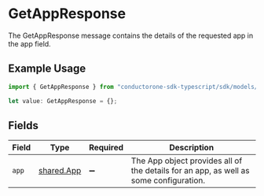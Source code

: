 # GetAppResponse

The GetAppResponse message contains the details of the requested app in the app field.

## Example Usage

```typescript
import { GetAppResponse } from "conductorone-sdk-typescript/sdk/models/shared";

let value: GetAppResponse = {};
```

## Fields

| Field                                                                                 | Type                                                                                  | Required                                                                              | Description                                                                           |
| ------------------------------------------------------------------------------------- | ------------------------------------------------------------------------------------- | ------------------------------------------------------------------------------------- | ------------------------------------------------------------------------------------- |
| `app`                                                                                 | [shared.App](../../../sdk/models/shared/app.md)                                       | :heavy_minus_sign:                                                                    | The App object provides all of the details for an app, as well as some configuration. |